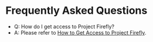 # Frequently Asked Questions

- Q: How do I get access to Project Firefly?
- A: Please refer to [How to Get Access to Project Firefly](overview/getting_access.md).
